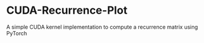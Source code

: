 # CUDA-Recurrence-Plot
A simple CUDA kernel implementation to compute a recurrence matrix using PyTorch
